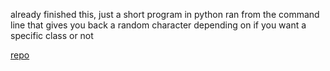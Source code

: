 already finished this, just a short program in python ran from the command line that gives you back a random character depending on if you want a specific class or not

[repo](https://github.com/taylorg8900/apex_legend_picker)